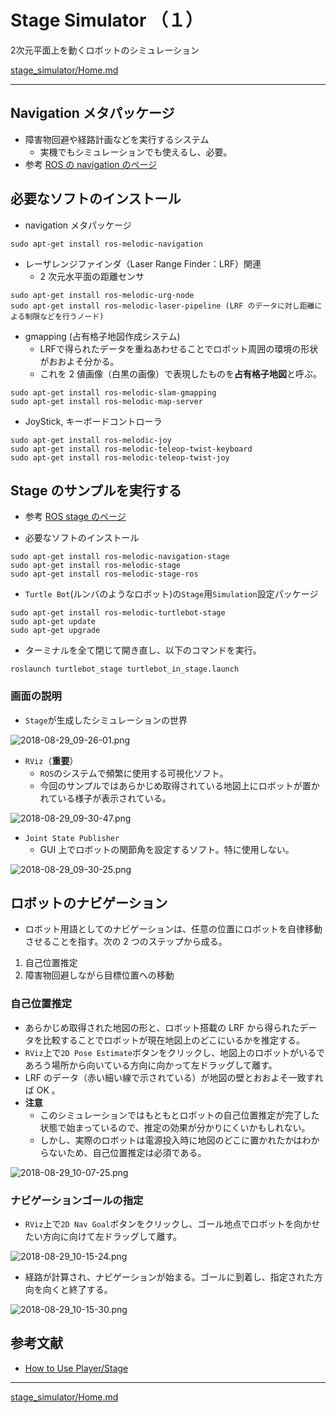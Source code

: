 # Stage Simulator （１）

2次元平面上を動くロボットのシミュレーション

[stage_simulator/Home.md](Home.md)

---

## Navigation メタパッケージ

* 障害物回避や経路計画などを実行するシステム
  * 実機でもシミュレーションでも使えるし、必要。
* 参考 [ROS の navigation のページ](http://wiki.ros.org/navigation)

## 必要なソフトのインストール

* navigation メタパッケージ

```shell
sudo apt-get install ros-melodic-navigation
```

* レーザレンジファインダ（Laser Range Finder：LRF）関連
  * 2 次元水平面の距離センサ

```shell
sudo apt-get install ros-melodic-urg-node
sudo apt-get install ros-melodic-laser-pipeline (LRF のデータに対し距離による制限などを行うノード)
```

* gmapping (占有格子地図作成システム)
  * LRFで得られたデータを重ねあわせることでロボット周囲の環境の形状がおおよそ分かる。
  * これを 2 値画像（白黒の画像）で表現したものを**占有格子地図**と呼ぶ。

```shell
sudo apt-get install ros-melodic-slam-gmapping
sudo apt-get install ros-melodic-map-server
```

* JoyStick, キーボードコントローラ

```shell
sudo apt-get install ros-melodic-joy
sudo apt-get install ros-melodic-teleop-twist-keyboard
sudo apt-get install ros-melodic-teleop-twist-joy
```

## Stage のサンプルを実行する

* 参考 [ROS stage のページ](http://wiki.ros.org/stage)

* 必要なソフトのインストール

```shell
sudo apt-get install ros-melodic-navigation-stage
sudo apt-get install ros-melodic-stage
sudo apt-get install ros-melodic-stage-ros
```

* `Turtle Bot`(ルンバのようなロボット)の`Stage`用`Simulation`設定パッケージ

```shell
sudo apt-get install ros-melodic-turtlebot-stage
sudo apt-get update
sudo apt-get upgrade
```

* ターミナルを全て閉じて開き直し、以下のコマンドを実行。

```shell
roslaunch turtlebot_stage turtlebot_in_stage.launch
```

### 画面の説明

* `Stage`が生成したシミュレーションの世界

![2018-08-29_09-26-01.png](2018-08-29_09-26-01.png)

* `RViz`（**重要**）
  * `ROS`のシステムで頻繁に使用する可視化ソフト。
  * 今回のサンプルではあらかじめ取得されている地図上にロボットが置かれている様子が表示されている。

![2018-08-29_09-30-47.png](2018-08-29_09-30-47.png)

* `Joint State Publisher`
  * GUI 上でロボットの関節角を設定するソフト。特に使用しない。

![2018-08-29_09-30-25.png](2018-08-29_09-30-25.png)

## ロボットのナビゲーション

* ロボット用語としてのナビゲーションは、任意の位置にロボットを自律移動させることを指す。次の 2 つのステップから成る。

1. 自己位置推定
2. 障害物回避しながら目標位置への移動

### 自己位置推定

* あらかじめ取得された地図の形と、ロボット搭載の LRF から得られたデータを比較することでロボットが現在地図上のどこにいるかを推定する。
* `RViz`上で`2D Pose Estimate`ボタンをクリックし、地図上のロボットがいるであろう場所から向いている方向に向かって左ドラッグして離す。
* LRF のデータ（赤い細い線で示されている）が地図の壁とおおよそ一致すれば OK 。
* **注意**
  * このシミュレーションではもともとロボットの自己位置推定が完了した状態で始まっているので、推定の効果が分かりにくいかもしれない。
  * しかし、実際のロボットは電源投入時に地図のどこに置かれたかはわからないため、自己位置推定は必須である。

![2018-08-29_10-07-25.png](2018-08-29_10-07-25.png)

### ナビゲーションゴールの指定

* `RViz`上で`2D Nav Goal`ボタンをクリックし、ゴール地点でロボットを向かせたい方向に向けて左ドラッグして離す。

![2018-08-29_10-15-24.png](2018-08-29_10-15-24.png)

* 経路が計算され、ナビゲーションが始まる。ゴールに到着し、指定された方向を向くと終了する。

![2018-08-29_10-15-30.png](2018-08-29_10-15-30.png)

## 参考文献

* [How to Use Player/Stage](http://player-stage-manual.readthedocs.io/en/stable/)

---

[stage_simulator/Home.md](Home.md)
